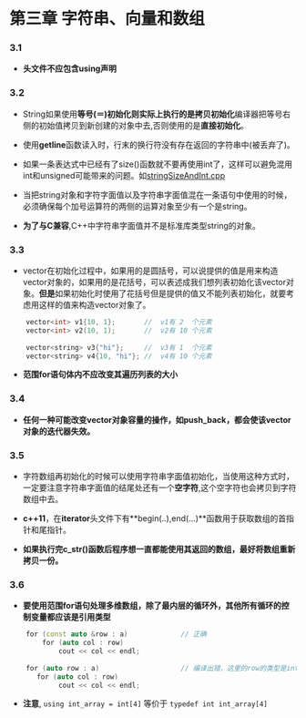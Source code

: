 # 第三章 字符串、向量和数组

### 3.1 

+ **头文件不应包含using声明**

### 3.2

+ String如果使用**等号(＝)**初始化则实际上执行的是**拷贝初始化**编译器把等号右侧的初始值拷贝到新创建的对象中去,否则使用的是**直接初始化**。

+ 使用**getline**函数读入时，行末的换行符没有存在返回的字符串中(被丢弃了)。

+ 如果一条表达式中已经有了size()函数就不要再使用int了，这样可以避免混用int和unsigned可能带来的问题。如[stringSizeAndInt.cpp](https://github.com/MoRunChang2015/Study-Notes/blob/master/C%2B%2B%20Primer/Chapter%203/code/3.2/stringSizeAndInt.cpp)

+ 当把string对象和字符字面值以及字符串字面值混在一条语句中使用的时候，必须确保每个加号运算符的两侧的运算对象至少有一个是string。

+ **为了与C兼容**,C++中字符串字面值并不是标准库类型string的对象。

### 3.3

+ vector在初始化过程中，如果用的是圆括号，可以说提供的值是用来构造vector对象的，如果用的是花括号，可以表述成我们想列表初始化该vector对象。**但是**如果初始化时使用了花括号但是提供的值又不能列表初始化，就要考虑用这样的值来构造vector对象了。
```c++
    vector<int> v1{10, 1};       //  v1有 2  个元素
    vector<int> v2(10, 1);       //  v2有 10 个元素
    
    vector<string> v3{"hi"};     //  v3有 1  个元素
    vector<string> v4{10, "hi"}; //  v4有 10 个元素
```

+ **范围for语句体内不应改变其遍历列表的大小**

### 3.4

+ **任何一种可能改变vector对象容量的操作，如push_back，都会使该vector对象的迭代器失效。**

### 3.5

+ 字符数组再初始化的时候可以使用字符串字面值初始化，当使用这种方式时，一定要注意字符串字面值的结尾处还有一个**空字符**,这个空字符也会拷贝到字符数组中去。

+ **c++11**，在**iterator**头文件下有**begin(..),end(...)**函数用于获取数组的首指针和尾指针。

+ **如果执行完c_str()函数后程序想一直都能使用其返回的数组，最好将数组重新拷贝一份。**

### 3.6

+ **要使用范围for语句处理多维数组，除了最内层的循环外，其他所有循环的控制变量都应该是引用类型**
```c++
    for (const auto &row : a)             // 正确
        for (auto col : row)
            cout << col << endl;
            
    for (auto row : a)                    // 编译出错，这里的row的类型是int*
     　for (auto col : row)
            cout << col << endl;
```

+ **注意**, `using int_array = int[4]` 等价于 `typedef int int_array[4]`
